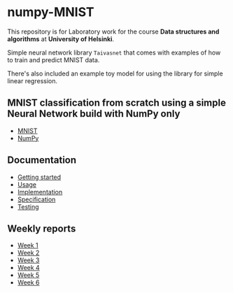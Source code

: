 # numpy-MNIST

This repository is for Laboratory work for the course **Data structures and algorithms** at **University of Helsinki**.

Simple neural network library `Taivasnet` that comes with examples of how to train and predict MNIST data.

There's also included an example toy model for using the library for simple linear regression.

## MNIST classification from scratch using a simple Neural Network build with NumPy only
* [MNIST](https://en.wikipedia.org/wiki/MNIST_database)
* [NumPy](http://www.numpy.org/)

## Documentation
* [Getting started](documentation/getting-started.md)
* [Usage](documentation/usage.md)
* [Implementation](documentation/implementation.md)
* [Specification](documentation/specification.md)
* [Testing](documentation/testing.md)

## Weekly reports
* [Week 1](documentation/week1-report.md)
* [Week 2](documentation/week2-report.md)
* [Week 3](documentation/week3-report.md)
* [Week 4](documentation/week4-report.md)
* [Week 5](documentation/week5-report.md)
* [Week 6](documentation/week6-report.md)

